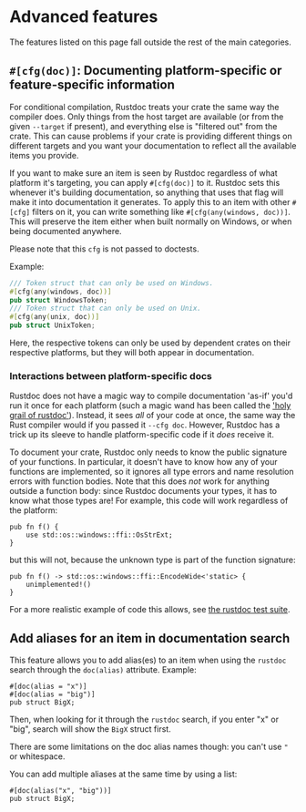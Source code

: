 # Advanced features

The features listed on this page fall outside the rest of the main categories.

## `#[cfg(doc)]`: Documenting platform-specific or feature-specific information

For conditional compilation, Rustdoc treats your crate the same way the compiler does. Only things
from the host target are available (or from the given `--target` if present), and everything else is
"filtered out" from the crate. This can cause problems if your crate is providing different things
on different targets and you want your documentation to reflect all the available items you
provide.

If you want to make sure an item is seen by Rustdoc regardless of what platform it's targeting,
you can apply `#[cfg(doc)]` to it. Rustdoc sets this whenever it's building documentation, so
anything that uses that flag will make it into documentation it generates. To apply this to an item
with other `#[cfg]` filters on it, you can write something like `#[cfg(any(windows, doc))]`.
This will preserve the item either when built normally on Windows, or when being documented
anywhere.

Please note that this `cfg` is not passed to doctests.

Example:

```rust
/// Token struct that can only be used on Windows.
#[cfg(any(windows, doc))]
pub struct WindowsToken;
/// Token struct that can only be used on Unix.
#[cfg(any(unix, doc))]
pub struct UnixToken;
```

Here, the respective tokens can only be used by dependent crates on their respective platforms, but
they will both appear in documentation.

### Interactions between platform-specific docs

Rustdoc does not have a magic way to compile documentation 'as-if' you'd run it once for each
platform (such a magic wand has been called the ['holy grail of rustdoc'][#1998]). Instead,
it sees *all* of your code at once, the same way the Rust compiler would if you passed it
`--cfg doc`. However, Rustdoc has a trick up its sleeve to handle platform-specific code if it
*does* receive it.

To document your crate, Rustdoc only needs to know the public signature of your functions.
In particular, it doesn't have to know how any of your functions are implemented, so it ignores
all type errors and name resolution errors with function bodies. Note that this does *not*
work for anything outside a function body: since Rustdoc documents your types, it has to
know what those types are! For example, this code will work regardless of the platform:

```rust,ignore (platform-specific,rustdoc-specific-behavior)
pub fn f() {
    use std::os::windows::ffi::OsStrExt;
}
```

but this will not, because the unknown type is part of the function signature:

```rust,ignore (platform-specific,rustdoc-specific-behavior)
pub fn f() -> std::os::windows::ffi::EncodeWide<'static> {
    unimplemented!()
}
```

For a more realistic example of code this allows, see [the rustdoc test suite][realistic-async].

[#1998]: https://github.com/rust-lang/rust/issues/1998
[realistic-async]: https://github.com/rust-lang/rust/blob/b146000e910ccd60bdcde89363cb6aa14ecc0d95/src/test/rustdoc-ui/error-in-impl-trait/realistic-async.rs

## Add aliases for an item in documentation search

This feature allows you to add alias(es) to an item when using the `rustdoc` search through the
`doc(alias)` attribute. Example:

```rust,no_run
#[doc(alias = "x")]
#[doc(alias = "big")]
pub struct BigX;
```

Then, when looking for it through the `rustdoc` search, if you enter "x" or
"big", search will show the `BigX` struct first.

There are some limitations on the doc alias names though: you can't use `"` or whitespace.

You can add multiple aliases at the same time by using a list:

```rust,no_run
#[doc(alias("x", "big"))]
pub struct BigX;
```
